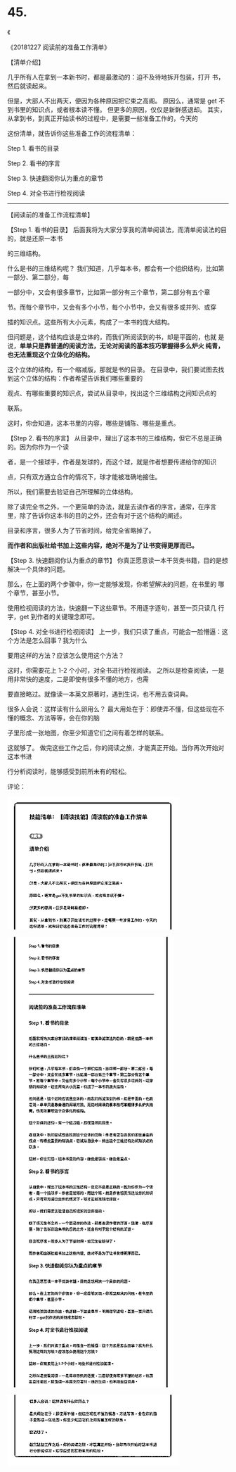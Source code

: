 # 45.

《

《20181227 阅读前的准备工作清单》

【清单介绍】

几乎所有人在拿到一本新书时，都是最激动的：迫不及待地拆开包装，打开 书，然后就读起来。

但是，大部人不出两天，便因为各种原因把它束之高阁。 原因么，通常是 get 不到书里的知识点，或者根本读不懂。 但更多的原因，仅仅是新鲜感退却。 其实，从拿到书，到真正开始读书的过程中，是需要一些准备工作的，今天的

这份清单，就告诉你这些准备工作的流程清单：

Step 1\. 看书的目录

Step 2\. 看书的序言

Step 3\. 快速翻阅你认为重点的章节

Step 4\. 对全书进行检视阅读

---

【阅读前的准备工作流程清单】

【Step 1\. 看书的目录】 后面我将为大家分享我的清单阅读法，而清单阅读法的目的，就是还原一本书

的三维结构。

什么是书的三维结构呢？ 我们知道，几乎每本书，都会有一个组织结构，比如第一部分、第二部分，每

一部分中，又会有很多章节，比如第一部分有三个章节，第二部分有五个章

节。而每个章节中，又会有多个小节，每个小节中，会又有很多或并列、或穿

插的知识点。这些所有大小元素，构成了一本书的庞大结构。

但问题是，这个结构应该是立体的，而我们所阅读到的书，却是平面的，也就 是说，**单单只是靠普通的阅读方法，无论对阅读的基本技巧掌握得多么炉火 纯青，也无法重现这个立体化的结构。**

这个立体的结构，有一个缩减版，那就是书的目录。 在目录中，我们要试图去找到这个立体的结构：作者希望告诉我们哪些重要的

观点、有哪些重要的知识点，尝试从目录中，找出这个三维结构之间知识点的

联系。

这时，你会知道，这本书里的内容，哪些是铺陈、哪些是重点。

【Step 2\. 看书的序言】 从目录中，理出了这本书的三维结构，但它不总是正确的。因为你作为一个读

者，是一个接球手，作者是发球的，而这个球，就是作者想要传递给你的知识

点，只有双方通立合作的情况下，球才能被准确地接住。

所以，我们需要去验证自己所理解的立体结构。

除了读完全书之外，一个更简单的办法，就是去读作者的序言，通常，在序言 里，除了告诉你这本书的目的之外，还会有对于这个结构的阐述。

目录和序言，很多人为了节省时间，给完全省略掉了。

**而作者和出版社给书加上这些内容，绝对不是为了让书变得更厚而已。**

【Step 3\. 快速翻阅你认为重点的章节】 你真正愿意读一本干货类书籍，目的是想解决一个具体的问题。

那么，在上面的两个步骤中，你一定能够发现，你希望解决的问题，在书里的 哪个章节，甚至小节。

使用检视阅读的方法，快速翻一下这些章节。不用逐字逐句，甚至一页只读几 行字，get 到作者的关键理念即可。

【Step 4\. 对全书进行检视阅读】 上一步，我们只读了重点，可能会一脸懵逼：这个方法是怎么回事？我为什么

要用这样的方法？应该怎么使用这个方法？

这时，你需要花上 1-2 个小时，对全书进行检视阅读。 之所以是检查阅读，一是用非常快的速度，二是即使有很多不懂的地方，也需

要直接略过。就像读一本英文原著时，遇到生词，也不用去查词典。

很多人会说：这样读有什么卵用么？ 最大用处在于：即使弄不懂，但这些现在不懂的概念、方法等等，会在你的脑

子里形成一张地图，你至少知道它们之间有着怎样的联系。

这就够了。 做完这些工作之后，你的阅读之旅，才能真正开始。当你再次开始对这本书进

行分析阅读时，能够感受到前所未有的轻松。

评论：

![image](img/Image_096.png)

![image](img/Image_097.png)

![image](img/Image_098.png)